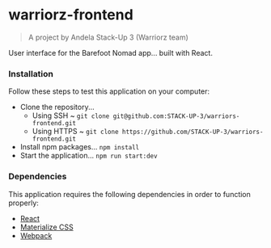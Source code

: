 # warriorz-frontend

> A project by Andela Stack-Up 3 (Warriorz team)

User interface for the Barefoot Nomad app... built with React.

### Installation

Follow these steps to test this application on your computer:

-   Clone the repository...
    -   Using SSH ~ `git clone git@github.com:STACK-UP-3/warriors-frontend.git`
    -   Using HTTPS ~ `git clone https://github.com/STACK-UP-3/warriors-frontend.git`
-   Install npm packages... `npm install`
-   Start the application... `npm run start:dev`

### Dependencies

This application requires the following dependencies in order to function properly:

-   [React](https://reactjs.org)
-   [Materialize CSS](https://materializecss.com)
-   [Webpack](https://webpack.js.org)
